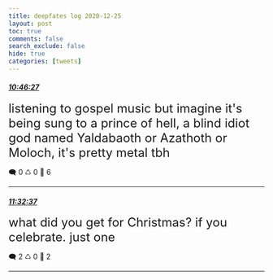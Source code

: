 ```yaml
---
title: deepfates log 2020-12-25
layout: post
toc: true
comments: false
search_exclude: false
hide: true
categories: [tweets]
---
```



#### <a href = "https://twitter.com/deepfates/status/1342527139275362306">*10:46:27*</a>

<font size="5">listening to gospel music but imagine it's being sung to a prince of hell, a blind idiot god named Yaldabaoth or Azathoth or Moloch,   it's pretty metal tbh</font>



🗨️ 0 ♺ 0 🤍  6   

---
    
#### <a href = "https://twitter.com/deepfates/status/1342538757870776320">*11:32:37*</a>

<font size="5">what did you get for Christmas? if you celebrate. just one</font>



🗨️ 2 ♺ 0 🤍  2   

---
    
            

